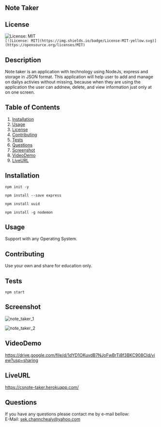   ## Note Taker

  ## License 
  
   ![License: MIT](https://img.shields.io/badge/License-MIT-yellow.svg)  
   `[![License: MIT](https://img.shields.io/badge/License-MIT-yellow.svg)](https://opensource.org/licenses/MIT)`
  
  ## Description 
  Note taker is an application with technology using NodeJs, express and storage in JSON format. This application will help user to add and manage on dailys activies without missing, because when they are using the application the user can addnew, delete, and view information just only at on one screen.

  ## Table of Contents
  1. [Installation](#Installation)
  2. [Usage](#Usage)
  3. [License](#License)
  4. [Contributing](#Contributing)
  5. [Tests](#Tests)
  6. [Questions](#Questions)
  7. [Screenshot](#Screenshot)
  8. [VideoDemo](#VideoDemo)
  9. [LiveURL](#LiveURL)
  
  ## Installation
  ```
  npm init -y
  ```
  ```
  npm install --save express
  ```
  ```
  npm install uuid
  ```
  ```
  npm install -g nodemon
  ```

  ## Usage
  Support with any Operating System. 

  ## Contributing
  Use your own and share for education only.

  ## Tests
  ```
  npm start 
  ```
  
  ## Screenshot
  ![note_taker_1](https://user-images.githubusercontent.com/102747948/182712811-b34dbaf0-709c-4abe-89f6-864672364f3c.png)

  ![note_taker_2](https://user-images.githubusercontent.com/102747948/182712915-09304eb0-7ef3-4395-905e-6cd46fd8542f.png)

  ## VideoDemo
  https://drive.google.com/file/d/1dYD1OKuvdB7NJoFwBrTj8f3BKC908CId/view?usp=sharing

  ## LiveURL
  https://csnote-taker.herokuapp.com/

  ## Questions
  If you have any questions please contact me by e-mail bellow:  
  E-Mail: sek.channchealy@yahoo.com
